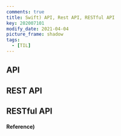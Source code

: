 ```yaml
---
comments: true
title: Swift) API, Rest API, RESTful API
key: 202007101
modify_date: 2021-04-04
picture_frame: shadow
tags:
  - [TIL]
---
```


## API

## REST API

## RESTful API

#### Reference)
 
